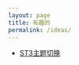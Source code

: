 ```yaml
---
layout: page
title: 有趣的
permalink: /ideas/
---
```


* [ST3主题切换](https://github.com/aaronzjc/Personal_Toys/tree/master/Sublime)
